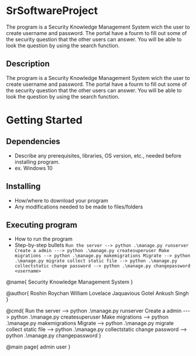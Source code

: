 # SrSoftwareProject
The program is a Security Knowledge Management System wich the user to create username and password. The portal have a fourm to fill out some of the security question that the other users can answer. You will be able to look the question by using the search function.

## Description
The program is a Security Knowledge Management System wich the user to create username and password. The portal have a fourm to fill out some of the security question that the other users can answer. You will be able to look the question by using the search function.

# Getting Started
## Dependencies
* Describe any prerequisites, libraries, OS version, etc., needed before installing program.
* ex. Windows 10

## Installing
* How/where to download your program
* Any modifications needed to be made to files/folders

## Executing program
* How to run the program
* Step-by-step bullets
  `Run the server --> python .\manage.py runserver
    Create a admin ---> python .\manage.py createsuperuser
    Make migrations --> python .\manage.py makemigrations
    Migrate --> python .\manage.py migrate
    collect static file --> python .\manage.py collectstatic
    change password --> python .\manage.py changepassword <username>`

@name{
    Security Knowledge Management System
}

@author{
    Roshin Roychan
    William Lovelace
    Jaquavious Gotel
    Ankush Singh
}

@cmd{
    Run the server --> python .\manage.py runserver
    Create a admin ---> python .\manage.py createsuperuser
    Make migrations --> python .\manage.py makemigrations
    Migrate --> python .\manage.py migrate
    collect static file --> python .\manage.py collectstatic
    change password --> python .\manage.py changepassword <username>
}

@main page{
    admin
    user
}

